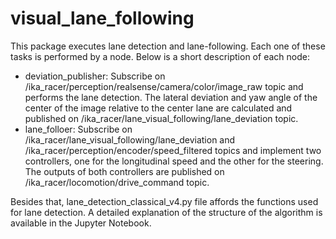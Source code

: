 # visual_lane_following
This package executes lane detection and lane-following. Each one of these tasks is performed by a node. 
Below is a short description of each node:

- deviation_publisher: Subscribe on /ika_racer/perception/realsense/camera/color/image_raw topic and performs the lane detection. The lateral deviation and yaw angle of the center of the image relative to the center lane are calculated and published on /ika_racer/lane_visual_following/lane_deviation topic.
- lane_folloer: Subscribe on  /ika_racer/lane_visual_following/lane_deviation and /ika_racer/perception/encoder/speed_filtered topics and implement two controllers, one for the longitudinal speed and the other for the steering. The outputs of both controllers are published on /ika_racer/locomotion/drive_command topic.

Besides that, lane_detection_classical_v4.py file affords the functions used for lane detection. A detailed explanation of the structure of the algorithm is available in the Jupyter Notebook.

